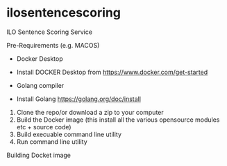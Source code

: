 # ilosentencescoring
 ILO Sentence Scoring Service


Pre-Requirements (e.g. MACOS)
- Docker Desktop 
- Install DOCKER Desktop from https://www.docker.com/get-started

- Golang compiler 
- Install Golang https://golang.org/doc/install



1. Clone the repo/or download a zip to your computer
2. Build the Docker image (this install all the various opensource modules etc + source code)
3. Build execuable command line utility 
4. Run command line utility


Building Docket image


